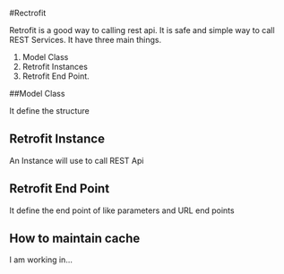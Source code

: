 #Rectrofit

Retrofit is a good way to calling rest api. It is safe and simple way to call REST Services.
It have three main things.

 1. Model Class
 2. Retrofit Instances
 3. Retrofit End Point.

 ##Model Class

 It define the structure

 ## Retrofit Instance

 An Instance will use to call REST Api

 ## Retrofit End Point

 It define the end point of like parameters and URL end points

 ##  How to maintain cache

 I am working in...


